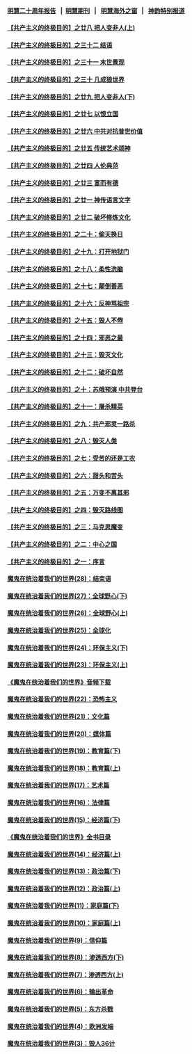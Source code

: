 #### [明慧二十周年报告](https://github.com/gfw-breaker/mh-reports/blob/master/README.md?t=07150036) &nbsp;&nbsp;|&nbsp;&nbsp;[明慧期刊](https://github.com/gfw-breaker/mh-qikan) &nbsp;&nbsp;|&nbsp;&nbsp; [明慧海外之窗](https://github.com/gfw-breaker/mh-news/blob/master/README.md?t=07150036) &nbsp;&nbsp;|&nbsp;&nbsp; [神韵特别报道](https://github.com/gfw-breaker/mh-news/blob/master/shenyun.md?t=07150036) 

#### [【共产主义的终极目的】之廿八 把人变非人(上)](../pages/nsc422/n11340492.md?t=07150036) 

#### [【共产主义的终极目的】之三十二 结语](../pages/nsc422/n11360535.md?t=07150036) 

#### [【共产主义的终极目的】之三十一 末世景观](../pages/nsc422/n11351129.md?t=07150036) 

#### [【共产主义的终极目的】之三十 几成狼世界](../pages/nsc422/n11348280.md?t=07150036) 

#### [【共产主义的终极目的】之廿九 把人变非人(下)](../pages/nsc422/n11344140.md?t=07150036) 

#### [【共产主义的终极目的】之廿七 以恨立国](../pages/nsc422/n11336944.md?t=07150036) 

#### [【共产主义的终极目的】之廿六 中共对抗普世价值](../pages/nsc422/n11324785.md?t=07150036) 

#### [【共产主义的终极目的】之廿五 传统艺术颂神](../pages/nsc422/n11296396.md?t=07150036) 

#### [【共产主义的终极目的】之廿四 人伦典范](../pages/nsc422/n11296397.md?t=07150036) 

#### [【共产主义的终极目的】之廿三 富而有德](../pages/nsc422/n11283598.md?t=07150036) 

#### [【共产主义的终极目的】之廿一 神传语言文字](../pages/nsc422/n11263265.md?t=07150036) 

#### [【共产主义的终极目的】之廿二 破坏修炼文化](../pages/nsc422/n11245728.md?t=07150036) 

#### [【共产主义的终极目的】之二十：偷天换日](../pages/nsc422/n11238846.md?t=07150036) 

#### [【共产主义的终极目的】之十九：打开地狱门](../pages/nsc422/n11206376.md?t=07150036) 

#### [【共产主义的终极目的】之十八：柔性洗脑](../pages/nsc422/n11199994.md?t=07150036) 

#### [【共产主义的终极目的】之十七：颠倒善恶](../pages/nsc422/n11179782.md?t=07150036) 

#### [【共产主义的终极目的】之十六：反神骂祖宗](../pages/nsc422/n11166798.md?t=07150036) 

#### [【共产主义的终极目的】之十五：毁人不倦](../pages/nsc422/n11166792.md?t=07150036) 

#### [【共产主义的终极目的】之十四：邪恶之最](../pages/nsc422/n11150249.md?t=07150036) 

#### [【共产主义的终极目的】之十三：毁灭文化](../pages/nsc422/n11135227.md?t=07150036) 

#### [【共产主义的终极目的】之十二：破坏自然](../pages/nsc422/n11135214.md?t=07150036) 

#### [【共产主义的终极目的】之十：苏俄预演 中共登台](../pages/nsc422/n11118424.md?t=07150036) 

#### [【共产主义的终极目的】之十一：屠杀精英](../pages/nsc422/n11118442.md?t=07150036) 

#### [【共产主义的终极目的】之九：共产邪灵一路杀](../pages/nsc422/n11114139.md?t=07150036) 

#### [【共产主义的终极目的】之八：毁灭人类](../pages/nsc422/n11108503.md?t=07150036) 

#### [【共产主义的终极目的】之七：受苦的还是工农](../pages/nsc422/n11101809.md?t=07150036) 

#### [【共产主义的终极目的】之六：甜头和苦头](../pages/nsc422/n11096971.md?t=07150036) 

#### [【共产主义的终极目的】之五：万变不离其邪](../pages/nsc422/n11091285.md?t=07150036) 

#### [【共产主义的终极目的】之四：毁灭路线图](../pages/nsc422/n11086284.md?t=07150036) 

#### [【共产主义的终极目的】之三：马克思魔变](../pages/nsc422/n11061941.md?t=07150036) 

#### [【共产主义的终极目的】之二：中心之国](../pages/nsc422/n11047728.md?t=07150036) 

#### [【共产主义的终极目的】之一：序言](../pages/nsc422/n11086077.md?t=07150036) 

#### [魔鬼在统治着我们的世界(28)：结束语](../pages/nsc422/n10936246.md?t=07150036) 

#### [魔鬼在统治着我们的世界(27)：全球野心(下)](../pages/nsc422/n10928319.md?t=07150036) 

#### [魔鬼在统治着我们的世界(26)：全球野心(上)](../pages/nsc422/n10900318.md?t=07150036) 

#### [魔鬼在统治着我们的世界(25)：全球化](../pages/nsc422/n10788205.md?t=07150036) 

#### [魔鬼在统治着我们的世界(24)：环保主义(下)](../pages/nsc422/n10695307.md?t=07150036) 

#### [魔鬼在统治着我们的世界(23)：环保主义(上)](../pages/nsc422/n10688613.md?t=07150036) 

#### [《魔鬼在统治着我们的世界》音频下载](../pages/nsc422/n10635553.md?t=07150036) 

#### [魔鬼在统治着我们的世界(22)：恐怖主义](../pages/nsc422/n10614727.md?t=07150036) 

#### [魔鬼在统治着我们的世界(21)：文化篇](../pages/nsc422/n10597706.md?t=07150036) 

#### [魔鬼在统治着我们的世界(20)：媒体篇](../pages/nsc422/n10586579.md?t=07150036) 

#### [魔鬼在统治着我们的世界(19)：教育篇(下)](../pages/nsc422/n10564808.md?t=07150036) 

#### [魔鬼在统治着我们的世界(18)：教育篇(上)](../pages/nsc422/n10526970.md?t=07150036) 

#### [魔鬼在统治着我们的世界(17)：艺术篇](../pages/nsc422/n10499093.md?t=07150036) 

#### [魔鬼在统治着我们的世界(16)：法律篇](../pages/nsc422/n10485969.md?t=07150036) 

#### [魔鬼在统治着我们的世界(15)：经济篇(下)](../pages/nsc422/n10469975.md?t=07150036) 

#### [《魔鬼在统治着我们的世界》全书目录](../pages/nsc422/n10464261.md?t=07150036) 

#### [魔鬼在统治着我们的世界(14)：经济篇(上)](../pages/nsc422/n10457370.md?t=07150036) 

#### [魔鬼在统治着我们的世界(13)：政治篇(下)](../pages/nsc422/n10448270.md?t=07150036) 

#### [魔鬼在统治着我们的世界(12)：政治篇(上)](../pages/nsc422/n10444576.md?t=07150036) 

#### [魔鬼在统治着我们的世界(11)：家庭篇(下)](../pages/nsc422/n10440961.md?t=07150036) 

#### [魔鬼在统治着我们的世界(10)：家庭篇(上)](../pages/nsc422/n10435448.md?t=07150036) 

#### [魔鬼在统治着我们的世界(9)：信仰篇](../pages/nsc422/n10432159.md?t=07150036) 

#### [魔鬼在统治着我们的世界(8)：渗透西方(下)](../pages/nsc422/n10429603.md?t=07150036) 

#### [魔鬼在统治着我们的世界(7)：渗透西方(上)](../pages/nsc422/n10426013.md?t=07150036) 

#### [魔鬼在统治着我们的世界(6)：输出革命](../pages/nsc422/n10421536.md?t=07150036) 

#### [魔鬼在统治着我们的世界(5)：东方杀戮](../pages/nsc422/n10417707.md?t=07150036) 

#### [魔鬼在统治着我们的世界(4)：欧洲发端](../pages/nsc422/n10414890.md?t=07150036) 

#### [魔鬼在统治着我们的世界(3)：毁人36计](../pages/nsc422/n10411583.md?t=07150036) 

